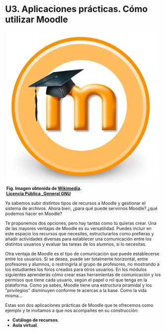 
# U3. Aplicaciones prácticas. Cómo utilizar Moodle

![](https://raw.githubusercontent.com/catedu/curso-moodle/master/img/Moodle-icon.png)
 **Fig. Imagen obtenida de [Wikimedia](http://commons.wikimedia.org/wiki/File:Moodle-icon.png?uselang=es).<br/> [Licencia Pública _General GNU](http://en.wikipedia.org/wiki/es:GNU_General_Public_License)**

Ya sabemos subir distintos tipos de recursos a Moodle y gestionar el sistema de archivos. Ahora bien, ¿para qué puede servirnos Moodle? ¿qué podemos hacer en Moodle?

Te proponemos dos opciones, pero hay tantas como tú quieras crear. Una de las mayores ventajas de Moodle es su versatilidad. Puedes incluir en este espacio los recursos que necesites, estructurarlos como prefieras y añadir actividades diversas para establecer una comunicación entre los distintos usuarios y evaluar las tareas de los alumnos, si lo necesitas.

Otra ventaja de Moodle es el tipo de comunicación que puede establecerse entre los usuarios. Si se desea, puede ser totalmente horizontal, entre profesores y alumnos, o restringirla al grupo de profesores, no mostrando a los estudiantes los foros creados para otros usuarios. En los módulos siguientes aprenderás cómo crear esas herramientas de comunicación y los permisos que tiene cada usuario, según el papel o rol que tenga en la plataforma. Como ya sabes, Moodle tiene una estructura piramidal y los "privilegios" disminuyen conforme te acercas a la base. Como la vida misma...

Estas son dos aplicaciones prácticas de Moodle que te ofrecemos como ejemplo y te invitamos a que nos acompañes en su construcción:

- **Catálogo de recursos**.
- **Aula virtual**.
